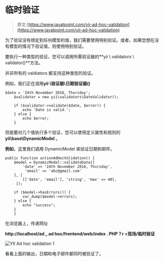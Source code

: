# 临时验证

> 原文:[https://www.javatpoint.com/yii-ad-hoc-validation](https://www.javatpoint.com/yii-ad-hoc-validation)

为了验证没有绑定到任何模型的值，我们需要使用特别验证。或者，如果您想在没有模型的情况下验证值，则使用特别验证。

要执行一种类型的验证，您可以调用所需验证器的**yii \ validators \ validator()**方法。

并非所有的 valdiators 都支持这种类型的验证。

例如，我们正在调用**yii \验证器\日期验证器()**

```
$date = '24th November 2016, Thursday';
	$validator = new yii\validators\DateValidator();

	if ($validator->validate($date, $error)) {
    	echo 'Date is valid.';
	} else {
    	echo $error;
	}

```

但是要对几个值执行多个验证，您可以使用定义属性和规则的 **yii\base\DynamicModel** 。

**例如**，这里我们调用 DynamicModel 来验证日期和邮件。

```
public function actionAdHocValidation() { 
   	$model = DynamicModel::validateData([ 
      	'date' => '24th November 2016, Thursday', 
     	 'email' => 'abc@gmail.com' 
   	], [ 
      	[['date', 'email'], 'string', 'max' => 40], 
  	 ]); 

   	if ($model->hasErrors()) { 
      	var_dump($model->errors); 
   	} else { 
      	echo "success"; 
   	} 
	}

```

在浏览器上，传递网址

**http://localhost/ad _ ad hoc/frontend/web/index . PHP？r =现场/临时验证**

![YII Ad hoc validation 1](../Images/e9d7be2fbd87325340dbe0a5f2e3e5e4.png)

看看上面的输出，日期和电子邮件都同时被验证了。